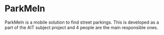 # ParkMeIn
ParkMeIn is a mobile solution to find street parkings. This is developed as a part of the AIT subject project and 4 people are the main responsible ones. 
